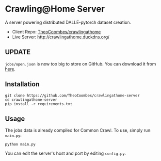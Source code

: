 # Crawling@Home Server
A server powering distributed DALLE-pytorch dataset creation.
* Client Repo: [TheoCoombes/crawlingathome](https://drive.google.com/file/d/1XeIuFikFBt1lK49BDni3d5-EjeG75yAA/view?usp=sharing)
* Live Server: http://crawlingathome.duckdns.org/

## UPDATE
`jobs/open.json` is now too big to store on GitHub. You can download it from [here](https://drive.google.com/file/d/1XeIuFikFBt1lK49BDni3d5-EjeG75yAA/view?usp=sharing).

## Installation
```
git clone https://github.com/TheoCoombes/crawlingathome-server
cd crawlingathome-server
pip install -r requirements.txt
```

## Usage
The jobs data is already compiled for Common Crawl. To use, simply run `main.py`:
```
python main.py
```
You can edit the server's host and port by editing `config.py`.
